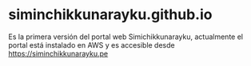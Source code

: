 # siminchikkunarayku.github.io
Es la primera versión del portal web Simichikkunarayku, actualmente el portal está instalado en AWS y es accesible desde https://siminchikkunarayku.pe
